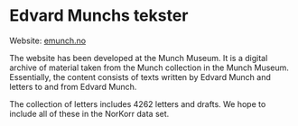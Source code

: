 # Edvard Munchs tekster
Website: [emunch.no](https://www.emunch.no/)

The website has been developed at the Munch Museum. It is a digital archive of material taken from the Munch collection in the Munch Museum. Essentially, the content consists of texts written by Edvard Munch and letters to and from Edvard Munch.

The collection of letters includes 4262 letters and drafts. We hope to include all of these in the NorKorr data set.
